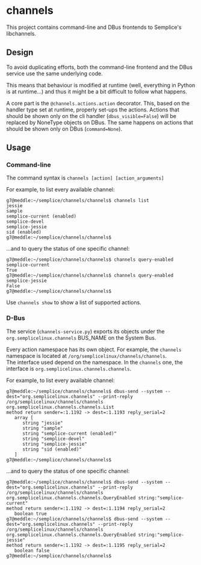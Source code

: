 channels
========

This project contains command-line and DBus frontends to Semplice's libchannels.

Design
------

To avoid duplicating efforts, both the command-line frontend and the DBus service
use the same underlying code.

This means that behaviour is modified at runtime (well, everything in Python is at runtime...)
and thus it might be a bit difficult to follow what happens.

A core part is the `@channels.actions.action` decorator. This, based on the handler type set at
runtime, properly set-ups the actions. Actions that should be shown only on the cli handler (`dbus_visible=False`)
will be replaced by NoneType objects on DBus. The same happens on actions that should be shown only on DBus (`command=None`).

Usage
-----

### Command-line

The command syntax is `channels [action] [action_arguments]`

For example, to list every available channel:

	g7@meddle:~/semplice/channels/channels$ channels list
	jessie
	sample
	semplice-current (enabled)
	semplice-devel
	semplice-jessie
	sid (enabled)
	g7@meddle:~/semplice/channels/channels$ 

...and to query the status of one specific channel:

	g7@meddle:~/semplice/channels/channels$ channels query-enabled semplice-current
	True
	g7@meddle:~/semplice/channels/channels$ channels query-enabled semplice-jessie
	False
	g7@meddle:~/semplice/channels/channels$ 

Use `channels show` to show a list of supported actions.

### D-Bus

The service (`channels-service.py`) exports its objects under the `org.semplicelinux.channels` BUS_NAME on
the System Bus.

Every action namespace has its own object. For example, the `channels` namespace is located at `/org/semplicelinux/channels/channels`.  
The interface used depend on the namespace. In the `channels` one, the interface is `org.semplicelinux.channels.channels`.

For example, to list every available channel:

	g7@meddle:~/semplice/channels/channels$ dbus-send --system --dest="org.semplicelinux.channels" --print-reply /org/semplicelinux/channels/channels org.semplicelinux.channels.channels.List
	method return sender=:1.1192 -> dest=:1.1193 reply_serial=2
	   array [
		  string "jessie"
		  string "sample"
		  string "semplice-current (enabled)"
		  string "semplice-devel"
		  string "semplice-jessie"
		  string "sid (enabled)"
	   ]
	g7@meddle:~/semplice/channels/channels$ 

...and to query the status of one specific channel:

	g7@meddle:~/semplice/channels/channels$ dbus-send --system --dest="org.semplicelinux.channels" --print-reply /org/semplicelinux/channels/channels org.semplicelinux.channels.channels.QueryEnabled string:"semplice-current"
	method return sender=:1.1192 -> dest=:1.1194 reply_serial=2
	   boolean true
	g7@meddle:~/semplice/channels/channels$ dbus-send --system --dest="org.semplicelinux.channels" --print-reply /org/semplicelinux/channels/channels org.semplicelinux.channels.channels.QueryEnabled string:"semplice-jessie"
	method return sender=:1.1192 -> dest=:1.1195 reply_serial=2
	   boolean false
	g7@meddle:~/semplice/channels/channels$ 
